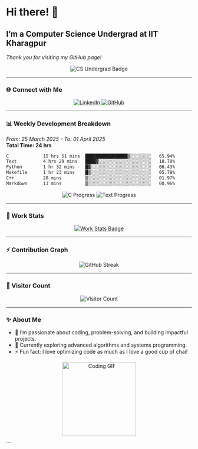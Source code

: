 
# Hi there! 👋

## I’m a Computer Science Undergrad at IIT Kharagpur  
*Thank you for visiting my GitHub page!*  

<p align="center">
  <img src="https://img.shields.io/badge/CS%20Undergrad-IIT%20Kharagpur-blue?style=plastic&color=ff69b4" alt="CS Undergrad Badge"/>
</p>

---

### 🌐 Connect with Me  
<p align="center">
  <a href="https://www.linkedin.com/in/sesidadi" target="_blank">
    <img src="https://img.shields.io/badge/LinkedIn-0077B5?style=for-the-badge&logo=linkedin&logoColor=white" alt="LinkedIn"/>
  </a>
    
  <a href="https://github.com/sesiii" target="_blank">
    <img src="https://img.shields.io/badge/GitHub-181717?style=for-the-badge&logo=github&logoColor=white" alt="GitHub"/>
  </a>
</p>

---

### 📊 Weekly Development Breakdown  
*From: 25 March 2025 - To: 01 April 2025*  
**Total Time: 24 hrs**  

```txt
C             15 hrs 51 mins  ████████████████▒░░░░░░░░   65.94%
Text          4 hrs 29 mins   ████▓░░░░░░░░░░░░░░░░░░░░   18.70%
Python        1 hr 32 mins    █▓░░░░░░░░░░░░░░░░░░░░░░░   06.43%
Makefile      1 hr 23 mins    █▒░░░░░░░░░░░░░░░░░░░░░░░   05.79%
C++           28 mins         ▒░░░░░░░░░░░░░░░░░░░░░░░░   01.97%
Markdown      13 mins         ▒░░░░░░░░░░░░░░░░░░░░░░░░   00.96%
```

<p align="center">
  <img src="https://progress-bar.dev/65/?title=C&width=200&color=ff69b4" alt="C Progress"/>
  <img src="https://progress-bar.dev/18/?title=Text&width=200&color=00ccff" alt="Text Progress"/>
</p>

---

### 📌 Work Stats
<p align="center">
  <a href="https://github.com/sesiii/sesiii/actions/workflows/main.yml">
    <img src="https://github.com/sesiii/sesiii/actions/workflows/main.yml/badge.svg" alt="Work Stats Badge"/>
  </a>
</p>

---

### ⚡ Contribution Graph
<p align="center">
  <img src="https://streak-stats.demolab.com/?user=sesiii&theme=radical&hide_border=true&card_width=500" alt="GitHub Streak"/>
</p>

---

### 👀 Visitor Count
<p align="center">
  <img src="https://visitor-badge.laobi.icu/badge?page_id=sesiii&left_color=black&right_color=ff69b4" alt="Visitor Count"/>
</p>

---

### ✨ About Me

- 🔭 I’m passionate about coding, problem-solving, and building impactful projects.
- 🌱 Currently exploring advanced algorithms and systems programming.
- ⚡ Fun fact: I love optimizing code as much as I love a good cup of chai!

<p align="center">
  <img src="https://media.giphy.com/media/JIX9t2j0ZTN9S/giphy.gif" width="200" alt="Coding GIF"/>
</p>
```

